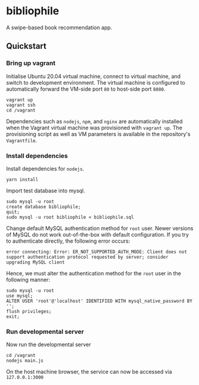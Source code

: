 # bibliophile
A swipe-based book recommendation app.

## Quickstart

### Bring up vagrant
Initialise Ubuntu 20.04 virtual machine, connect to virtual machine, and switch to development environment. The virtual machine is configured to automatically forward the VM-side port `80` to host-side port `8080`.

```
vagrant up
vagrant ssh
cd /vagrant
```

Dependencies such as `nodejs`, `npm`, and `nginx` are automatically installed when the Vagrant virtual machine was provisioned with `vagrant up`. The provisioning script as well as VM parameters is available in the repository's `Vagrantfile`.

### Install dependencies
Install dependencies for `nodejs`.

```
yarn install
```

Import test database into mysql.

```
sudo mysql -u root
create database bibliophile;
quit;
sudo mysql -u root bibliophile < bibliophile.sql
```

Change default MySQL authentication method for `root` user. Newer versions of MySQL do not work out-of-the-box with default configuration. If you try to authenticate directly, the following error occurs:

```
error connecting: Error: ER_NOT_SUPPORTED_AUTH_MODE: Client does not support authentication protocol requested by server; consider upgrading MySQL client
```

Hence, we must alter the authentication method for the `root` user in the following manner:

```
sudo mysql -u root
use mysql;
ALTER USER 'root'@'localhost' IDENTIFIED WITH mysql_native_password BY '';
flush privileges;
exit;
```

### Run developmental server
Now run the developmental server

```
cd /vagrant
nodejs main.js
```

On the host machine browser, the service can now be accessed via `127.0.0.1:3000`
